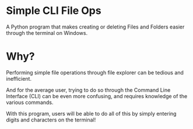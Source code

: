 # Simple CLI File Ops
A Python program that makes creating or deleting Files and Folders easier through the terminal on Windows.
# Why?
Performing simple file operations through file explorer can be tedious and inefficient.

And for the average user, trying to do so through the Command Line Interface (CLI) can be 
even more confusing, and requires knowledge of the various commands.

With this program, users will be able to do all of this by simply entering digits and characters on the terminal!
